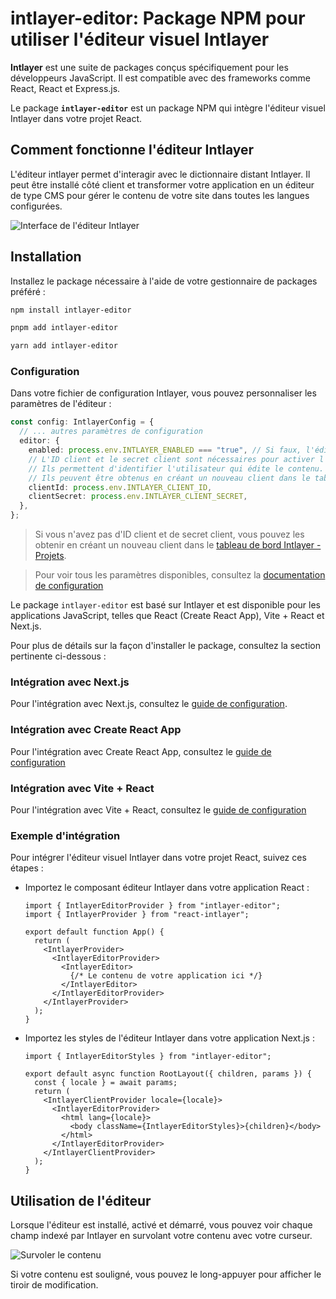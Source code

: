 # intlayer-editor: Package NPM pour utiliser l'éditeur visuel Intlayer

**Intlayer** est une suite de packages conçus spécifiquement pour les développeurs JavaScript. Il est compatible avec des frameworks comme React, React et Express.js.

Le package **`intlayer-editor`** est un package NPM qui intègre l'éditeur visuel Intlayer dans votre projet React.

## Comment fonctionne l'éditeur Intlayer

L'éditeur intlayer permet d'interagir avec le dictionnaire distant Intlayer. Il peut être installé côté client et transformer votre application en un éditeur de type CMS pour gérer le contenu de votre site dans toutes les langues configurées.

![Interface de l'éditeur Intlayer](https://github.com/aymericzip/intlayer/blob/main/docs/fr/assets/intlayer_editor_ui.png)

## Installation

Installez le package nécessaire à l'aide de votre gestionnaire de packages préféré :

```bash packageManager="npm"
npm install intlayer-editor
```

```bash packageManager="pnpm"
pnpm add intlayer-editor
```

```bash packageManager="yarn"
yarn add intlayer-editor
```

### Configuration

Dans votre fichier de configuration Intlayer, vous pouvez personnaliser les paramètres de l'éditeur :

```typescript
const config: IntlayerConfig = {
  // ... autres paramètres de configuration
  editor: {
    enabled: process.env.INTLAYER_ENABLED === "true", // Si faux, l'éditeur est inactif et ne peut pas être accédé.
    // L'ID client et le secret client sont nécessaires pour activer l'éditeur.
    // Ils permettent d'identifier l'utilisateur qui édite le contenu.
    // Ils peuvent être obtenus en créant un nouveau client dans le tableau de bord Intlayer - Projets (https://intlayer.org/dashboard/projects).
    clientId: process.env.INTLAYER_CLIENT_ID,
    clientSecret: process.env.INTLAYER_CLIENT_SECRET,
  },
};
```

> Si vous n'avez pas d'ID client et de secret client, vous pouvez les obtenir en créant un nouveau client dans le [tableau de bord Intlayer - Projets](https://intlayer.org/dashboard/projects).

> Pour voir tous les paramètres disponibles, consultez la [documentation de configuration](https://github.com/aymericzip/intlayer/blob/main/docs/fr/configuration.md)

Le package `intlayer-editor` est basé sur Intlayer et est disponible pour les applications JavaScript, telles que React (Create React App), Vite + React et Next.js.

Pour plus de détails sur la façon d'installer le package, consultez la section pertinente ci-dessous :

### Intégration avec Next.js

Pour l'intégration avec Next.js, consultez le [guide de configuration](https://github.com/aymericzip/intlayer/blob/main/docs/fr/intlayer_with_nextjs_15.md).

### Intégration avec Create React App

Pour l'intégration avec Create React App, consultez le [guide de configuration](https://github.com/aymericzip/intlayer/blob/main/docs/fr/intlayer_with_create_react_app.md)

### Intégration avec Vite + React

Pour l'intégration avec Vite + React, consultez le [guide de configuration](https://github.com/aymericzip/intlayer/blob/main/docs/fr/intlayer_with_vite+react.md)

### Exemple d'intégration

Pour intégrer l'éditeur visuel Intlayer dans votre projet React, suivez ces étapes :

- Importez le composant éditeur Intlayer dans votre application React :

  ```tsx fileName="src/App.jsx"
  import { IntlayerEditorProvider } from "intlayer-editor";
  import { IntlayerProvider } from "react-intlayer";

  export default function App() {
    return (
      <IntlayerProvider>
        <IntlayerEditorProvider>
          <IntlayerEditor>
            {/* Le contenu de votre application ici */}
          </IntlayerEditor>
        </IntlayerEditorProvider>
      </IntlayerProvider>
    );
  }
  ```

- Importez les styles de l'éditeur Intlayer dans votre application Next.js :

  ```tsx fileName="src/app/[locale]/layout.jsx"
  import { IntlayerEditorStyles } from "intlayer-editor";

  export default async function RootLayout({ children, params }) {
    const { locale } = await params;
    return (
      <IntlayerClientProvider locale={locale}>
        <IntlayerEditorProvider>
          <html lang={locale}>
            <body className={IntlayerEditorStyles}>{children}</body>
          </html>
        </IntlayerEditorProvider>
      </IntlayerClientProvider>
    );
  }
  ```

## Utilisation de l'éditeur

Lorsque l'éditeur est installé, activé et démarré, vous pouvez voir chaque champ indexé par Intlayer en survolant votre contenu avec votre curseur.

![Survoler le contenu](https://github.com/aymericzip/intlayer/blob/main/docs/fr/assets/intlayer_editor_hover_content.png)

Si votre contenu est souligné, vous pouvez le long-appuyer pour afficher le tiroir de modification.
